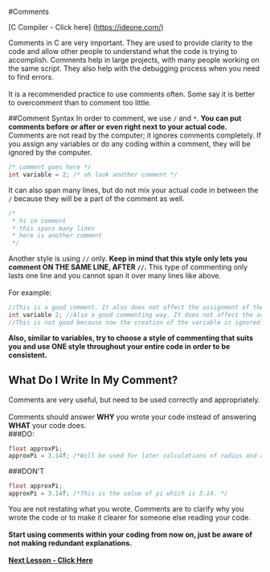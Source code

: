 #Comments

[C Compiler - Click here] (https://ideone.com/)

Comments in C are very important. They are used to provide clarity to the code and allow other people to understand what the code is trying to accomplish.
Comments help in large projects, with many people working on the same script. They also help with the debugging process when you need to find errors.
<br><br>
It is a recommended practice to use comments often. Some say it is better to overcomment than to comment too little.

##Comment Syntax
In order to comment, we use ```/``` and ```*```. __You can put comments before or after or even right next to your actual code.__ Comments are not read by the computer; it ignores comments completely. If you assign any variables or do any coding within a comment, they will be ignored by the computer.
```c
/* comment goes here */
int variable = 2; /* oh look another comment */
```
It can also span many lines, but do not mix your actual code in between the ```/``` because they will be a part of the comment as well. 
```c
/*
 * hi im comment
 * this spans many lines
 * here is another comment
 */
```
Another style is using ```//``` only. __Keep in mind that this style only lets you comment ON THE SAME LINE, AFTER ```//```.__ This type of commenting only lasts one line and you cannot span it over many lines like above.<br><br>
For example:
```c
//This is a good comment. It also does not affect the assignment of the variable underneath.
int variable 2; //Also a good commenting way. It does not affect the actual code.
//This is not good because now the creation of the variable is ignored -> int badComment = 1;
```
__Also, similar to variables, try to choose a style of commenting that suits you and use ONE style throughout your entire code in order to be consistent.__

## What Do I Write In My Comment?
Comments are very useful, but need to be used correctly and appropriately.
<br><br>
Comments should answer __WHY__ you wrote your code instead of answering __WHAT__ your code does. <br>
###DO:
```c
float approxPi;
approxPi = 3.14f; /*Will be used for later calculations of radius and area.*/
```

###DON'T
```c
float approxPi;
approxPi = 3.14f; /*This is the value of pi which is 3.14. */
```

You are not restating what you wrote. Comments are to clarify why you wrote the code or to make it clearer for someone else reading your code.
<br><br>
__Start using comments within your coding from now on, just be aware of not making redundant explanations.__
<br><br>
__[Next Lesson - Click Here](https://github.com/burnabysouthprogramming/Lessons/blob/master/Lesson-2/2c.%20Output%20and%20Strings.md)__
